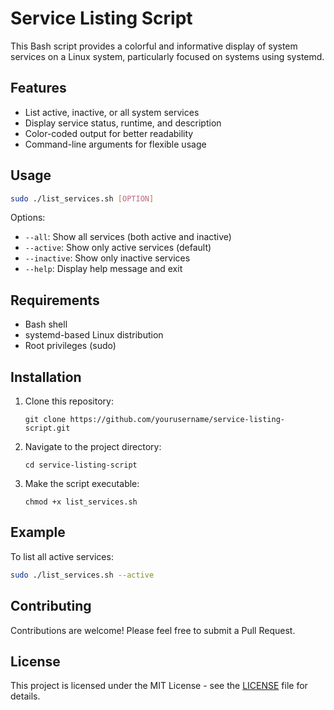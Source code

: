 # Service Listing Script

This Bash script provides a colorful and informative display of system services on a Linux system, particularly focused on systems using systemd.

## Features

- List active, inactive, or all system services
- Display service status, runtime, and description
- Color-coded output for better readability
- Command-line arguments for flexible usage

## Usage

```bash
sudo ./list_services.sh [OPTION]
```

Options:
- `--all`: Show all services (both active and inactive)
- `--active`: Show only active services (default)
- `--inactive`: Show only inactive services
- `--help`: Display help message and exit

## Requirements

- Bash shell
- systemd-based Linux distribution
- Root privileges (sudo)

## Installation

1. Clone this repository:
   ```
   git clone https://github.com/yourusername/service-listing-script.git
   ```
2. Navigate to the project directory:
   ```
   cd service-listing-script
   ```
3. Make the script executable:
   ```
   chmod +x list_services.sh
   ```

## Example

To list all active services:

```bash
sudo ./list_services.sh --active
```

## Contributing

Contributions are welcome! Please feel free to submit a Pull Request.

## License

This project is licensed under the MIT License - see the [LICENSE](LICENSE) file for details.
